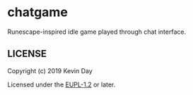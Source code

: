 # chatgame
Runescape-inspired idle game played through chat interface.


## LICENSE
Copyright (c) 2019 Kevin Day

Licensed under the [EUPL-1.2](https://spdx.org/licenses/EUPL-1.2.html) or later.
